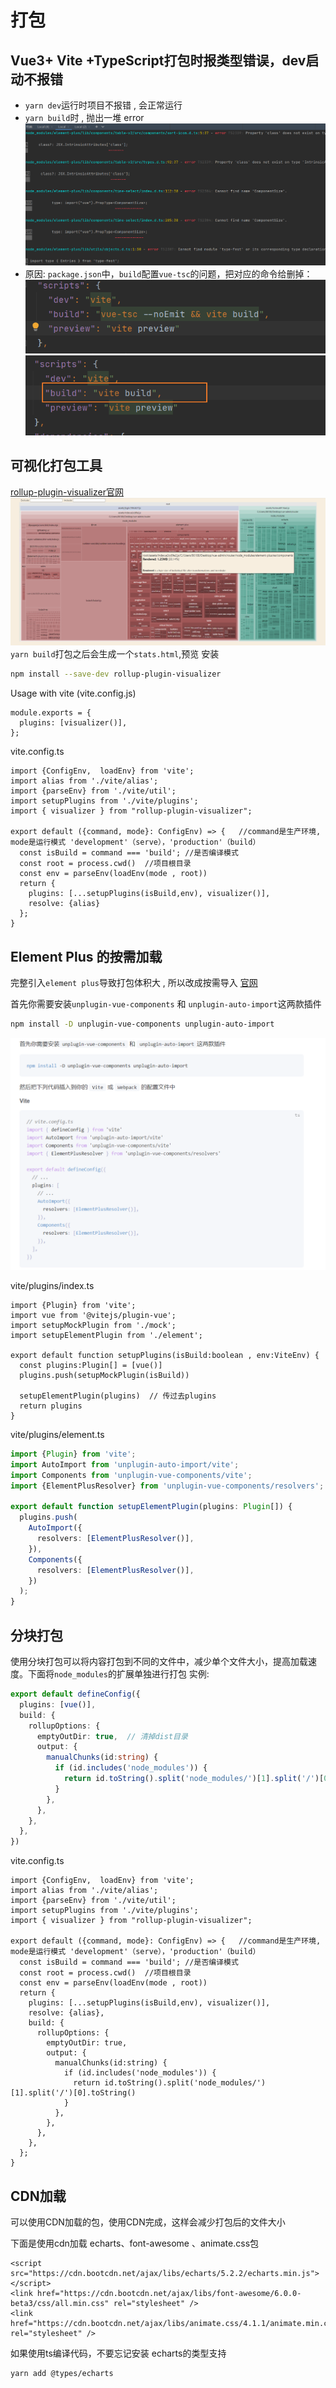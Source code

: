   # 打包
  ## Vue3+ Vite +TypeScript打包时报类型错误，dev启动不报错
  * `yarn dev`运行时项目不报错 , 会正常运行
  * `yarn build`时 , 抛出一堆 error
  ![图片](../.vuepress/public/images/error.png)
  * 原因:  `package.json`中，`build`配置`vue-tsc`的问题，把对应的命令给删掉：
  ![图片](../.vuepress/public/images/tsc.png)
  ![图片](../.vuepress/public/images/build.png)

  ## 可视化打包工具
  [rollup-plugin-visualizer官网](https://github.com/btd/rollup-plugin-visualizer)
  ![图片](../.vuepress/public/images/v.png)
  `yarn build`打包之后会生成一个`stats.html`,预览
  安装
  ```sh
  npm install --save-dev rollup-plugin-visualizer
  ```
  Usage with vite (vite.config.js)
  ```
  module.exports = {
    plugins: [visualizer()],
  };
  ```

  vite.config.ts
  ```ts{5,12}
  import {ConfigEnv,  loadEnv} from 'vite';
  import alias from './vite/alias';
  import {parseEnv} from './vite/util';
  import setupPlugins from './vite/plugins';
  import { visualizer } from "rollup-plugin-visualizer";

  export default ({command, mode}: ConfigEnv) => {   //command是生产环境, mode是运行模式 'development'（serve），'production'（build）
    const isBuild = command === 'build'; //是否编译模式
    const root = process.cwd()  //项目根目录
    const env = parseEnv(loadEnv(mode , root))
    return {
      plugins: [...setupPlugins(isBuild,env), visualizer()],
      resolve: {alias}
    };
  }
  ```
  ## Element Plus 的按需加载
  完整引入`element plus`导致打包体积大 , 所以改成按需导入
  [官网](https://element-plus.gitee.io/zh-CN/guide/quickstart.html#%E6%8C%89%E9%9C%80%E5%AF%BC%E5%85%A5)

  首先你需要安装`unplugin-vue-components` 和 `unplugin-auto-import`这两款插件
  ```sh
  npm install -D unplugin-vue-components unplugin-auto-import
  ```
  ![图片](../.vuepress/public/images/selfElement.png)

  vite/plugins/index.ts
  ```ts{10}
  import {Plugin} from 'vite';
  import vue from '@vitejs/plugin-vue';
  import setupMockPlugin from './mock';
  import setupElementPlugin from './element';

  export default function setupPlugins(isBuild:boolean , env:ViteEnv) {
    const plugins:Plugin[] = [vue()]
    plugins.push(setupMockPlugin(isBuild))

    setupElementPlugin(plugins)  // 传过去plugins
    return plugins
  }
  ```
  vite/plugins/element.ts
  ```ts
  import {Plugin} from 'vite';
  import AutoImport from 'unplugin-auto-import/vite';
  import Components from 'unplugin-vue-components/vite';
  import {ElementPlusResolver} from 'unplugin-vue-components/resolvers';

  export default function setupElementPlugin(plugins: Plugin[]) {
    plugins.push(
      AutoImport({
        resolvers: [ElementPlusResolver()],
      }),
      Components({
        resolvers: [ElementPlusResolver()],
      })
    );
  }
  ```
  ## 分块打包
  使用分块打包可以将内容打包到不同的文件中，减少单个文件大小，提高加载速度。下面将`node_modules`的扩展单独进行打包
  实例:
  ```ts
  export default defineConfig({
    plugins: [vue()],
    build: {
      rollupOptions: {
        emptyOutDir: true,  // 清掉dist目录
        output: {
          manualChunks(id:string) {
            if (id.includes('node_modules')) {
              return id.toString().split('node_modules/')[1].split('/')[0].toString()
            }
          },
        },
      },
    },
  })
  ```
  vite.config.ts
  ```ts{14-26}
  import {ConfigEnv,  loadEnv} from 'vite';
  import alias from './vite/alias';
  import {parseEnv} from './vite/util';
  import setupPlugins from './vite/plugins';
  import { visualizer } from "rollup-plugin-visualizer";

  export default ({command, mode}: ConfigEnv) => {   //command是生产环境, mode是运行模式 'development'（serve），'production'（build）
    const isBuild = command === 'build'; //是否编译模式
    const root = process.cwd()  //项目根目录
    const env = parseEnv(loadEnv(mode , root))
    return {
      plugins: [...setupPlugins(isBuild,env), visualizer()],
      resolve: {alias},
      build: {
        rollupOptions: {
          emptyOutDir: true,
          output: {
            manualChunks(id:string) {
              if (id.includes('node_modules')) {
                return id.toString().split('node_modules/')[1].split('/')[0].toString()
              }
            },
          },
        },
      },
    };
  }
  ```
  ## CDN加载
  可以使用CDN加载的包，使用CDN完成，这样会减少打包后的文件大小

  下面是使用cdn加载 echarts、font-awesome 、animate.css包
  ```
  <script src="https://cdn.bootcdn.net/ajax/libs/echarts/5.2.2/echarts.min.js"></script>
  <link href="https://cdn.bootcdn.net/ajax/libs/font-awesome/6.0.0-beta3/css/all.min.css" rel="stylesheet" />
  <link href="https://cdn.bootcdn.net/ajax/libs/animate.css/4.1.1/animate.min.css" rel="stylesheet" />
  ```

  如果使用ts编译代码，不要忘记安装 echarts的类型支持
  ```sh
  yarn add @types/echarts
  ```



